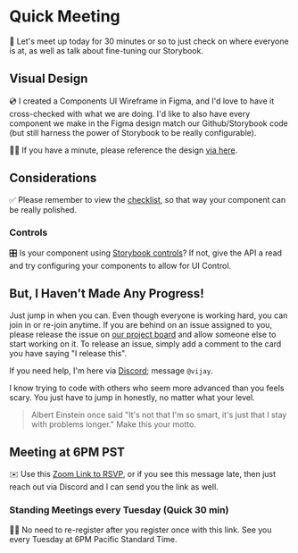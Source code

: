 # Quick Meeting

🚀 Let's meet up today for 30 minutes or so to just check on where everyone is at, as well as talk about fine-tuning our Storybook.

## Visual Design

💿 I created a Components UI Wireframe in Figma, and I'd love to have it cross-checked with what we are doing.  I'd like to also have every component we make in the Figma design match our Github/Storybook code (but still harness the power of Storybook to be really configurable).

👨‍🎨 If you have a minute, please reference the design [via here](https://www.figma.com/file/MutJR1XVX6qcrwLIm7yswB/TeamHack-Components-UI-Wireframe?node-id=0%3A1).

## Considerations

✅ Please remember to view the [checklist](https://github.com/team-hack/react-components/discussions/61), so that way your component can be really polished.  

### Controls 

🎛 Is your component using [Storybook controls](https://storybook.js.org/docs/react/essentials/controls)?  If not, give the API a read and try configuring your components to allow for UI Control.

## But, I Haven't Made Any Progress!

Just jump in when you can. Even though everyone is working hard, you can join in or re-join anytime.  If you are behind on an issue assigned to you, please release the issue on [our project board](https://github.com/team-hack/react-components/projects/1) and allow someone else to start working on it.  To release an issue, simply add a comment to the card you have saying "I release this".

If you need help, I'm here via [Discord](https://discord.gg/eZDC3rP); message `@vijay`.   

I know trying to code with others who seem more advanced than you feels scary.  You just have to jump in honestly, no matter what your level.  

> Albert Einstein once said "It's not that I'm so smart, it's just that I stay with problems longer."  Make this your motto.

## Meeting at 6PM PST

✉️ Use this [Zoom Link to RSVP](https://zoom.us/meeting/register/tJIod-ysrz0pGt2PMyOkgjc0h3lBErqGdXeW), or if you see this message late, then just reach out via Discord and I can send you the link as well.  

### Standing Meetings every Tuesday (Quick 30 min)

👩‍🦰 No need to re-register after you register once with this link.  See you every Tuesday at 6PM Pacific Standard Time. 




